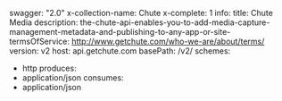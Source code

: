 swagger: "2.0"
x-collection-name: Chute
x-complete: 1
info:
  title: Chute Media
  description: the-chute-api-enables-you-to-add-media-capture-management-metadata-and-publishing-to-any-app-or-site-
  termsOfService: http://www.getchute.com/who-we-are/about/terms/
  version: v2
host: api.getchute.com
basePath: /v2/
schemes:
- http
produces:
- application/json
consumes:
- application/json